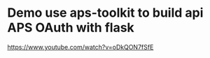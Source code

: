 # Demo use aps-toolkit to build api APS OAuth with flask

https://www.youtube.com/watch?v=oDkQON7fSfE